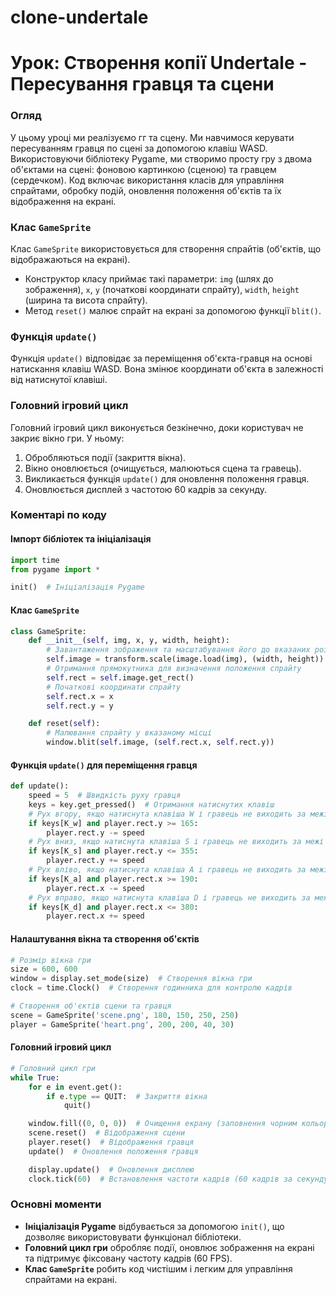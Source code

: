 # clone-undertale
# Урок: Створення копії Undertale - Пересування гравця та сцени

### Огляд
У цьому уроці ми реалізуємо гг та сцену. Ми навчимося керувати пересуванням гравця по сцені за допомогою клавіш WASD. Використовуючи бібліотеку Pygame, ми створимо просту гру з двома об'єктами на сцені: фоновою картинкою (сценою) та гравцем (сердечком). Код включає використання класів для управління спрайтами, обробку подій, оновлення положення об'єктів та їх відображення на екрані.

### Клас `GameSprite`
Клас `GameSprite` використовується для створення спрайтів (об'єктів, що відображаються на екрані).
- Конструктор класу приймає такі параметри: `img` (шлях до зображення), `x`, `y` (початкові координати спрайту), `width`, `height` (ширина та висота спрайту).
- Метод `reset()` малює спрайт на екрані за допомогою функції `blit()`.

### Функція `update()`
Функція `update()` відповідає за переміщення об'єкта-гравця на основі натискання клавіш WASD. Вона змінює координати об'єкта в залежності від натиснутої клавіші.

### Головний ігровий цикл
Головний ігровий цикл виконується безкінечно, доки користувач не закриє вікно гри. У ньому:
1. Обробляються події (закриття вікна).
2. Вікно оновлюється (очищується, малюються сцена та гравець).
3. Викликається функція `update()` для оновлення положення гравця.
4. Оновлюється дисплей з частотою 60 кадрів за секунду.

### Коментарі по коду

#### Імпорт бібліотек та ініціалізація
```python
import time
from pygame import *

init()  # Ініціалізація Pygame
```

#### Клас `GameSprite`
```python
class GameSprite:
    def __init__(self, img, x, y, width, height):
        # Завантаження зображення та масштабування його до вказаних розмірів
        self.image = transform.scale(image.load(img), (width, height))
        # Отримання прямокутника для визначення положення спрайту
        self.rect = self.image.get_rect()
        # Початкові координати спрайту
        self.rect.x = x
        self.rect.y = y

    def reset(self):
        # Малювання спрайту у вказаному місці
        window.blit(self.image, (self.rect.x, self.rect.y))
```

#### Функція `update()` для переміщення гравця
```python
def update():
    speed = 5  # Швидкість руху гравця
    keys = key.get_pressed()  # Отримання натиснутих клавіш
    # Рух вгору, якщо натиснута клавіша W і гравець не виходить за межі
    if keys[K_w] and player.rect.y >= 165:
        player.rect.y -= speed
    # Рух вниз, якщо натиснута клавіша S і гравець не виходить за межі
    if keys[K_s] and player.rect.y <= 355:
        player.rect.y += speed
    # Рух вліво, якщо натиснута клавіша A і гравець не виходить за межі
    if keys[K_a] and player.rect.x >= 190:
        player.rect.x -= speed
    # Рух вправо, якщо натиснута клавіша D і гравець не виходить за межі
    if keys[K_d] and player.rect.x <= 380:
        player.rect.x += speed
```

#### Налаштування вікна та створення об'єктів
```python
# Розмір вікна гри
size = 600, 600
window = display.set_mode(size)  # Створення вікна гри
clock = time.Clock()  # Створення годинника для контролю кадрів

# Створення об'єктів сцени та гравця
scene = GameSprite('scene.png', 180, 150, 250, 250)
player = GameSprite('heart.png', 200, 200, 40, 30)
```

#### Головний ігровий цикл
```python
# Головний цикл гри
while True:
    for e in event.get():
        if e.type == QUIT:  # Закриття вікна
            quit()

    window.fill((0, 0, 0))  # Очищення екрану (заповнення чорним кольором)
    scene.reset()  # Відображення сцени
    player.reset()  # Відображення гравця
    update()  # Оновлення положення гравця

    display.update()  # Оновлення дисплею
    clock.tick(60)  # Встановлення частоти кадрів (60 кадрів за секунду)
```

### Основні моменти
- **Ініціалізація Pygame** відбувається за допомогою `init()`, що дозволяє використовувати функціонал бібліотеки.
- **Головний цикл гри** обробляє події, оновлює зображення на екрані та підтримує фіксовану частоту кадрів (60 FPS).
- **Клас `GameSprite`** робить код чистішим і легким для управління спрайтами на екрані.